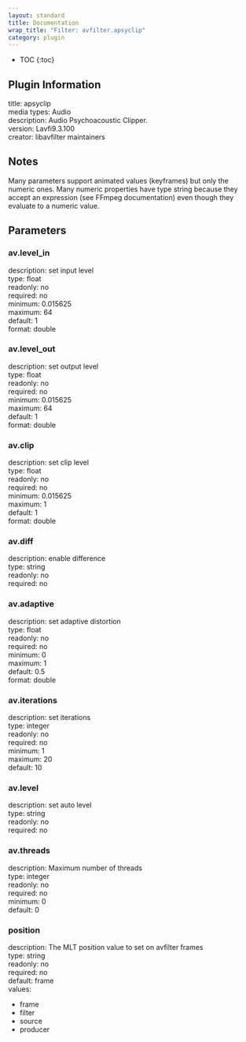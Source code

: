 ```yaml
---
layout: standard
title: Documentation
wrap_title: "Filter: avfilter.apsyclip"
category: plugin
---
```

* TOC
{:toc}

## Plugin Information

title: apsyclip  
media types:
Audio  
description: Audio Psychoacoustic Clipper.  
version: Lavfi9.3.100  
creator: libavfilter maintainers  

## Notes

Many parameters support animated values (keyframes) but only the numeric ones. Many numeric properties have type string because they accept an expression (see FFmpeg documentation) even though they evaluate to a numeric value.

## Parameters

### av.level_in

  
description:
set input level  
type: float  
readonly: no  
required: no  
minimum: 0.015625  
maximum: 64  
default: 1  
format: double  

### av.level_out

  
description:
set output level  
type: float  
readonly: no  
required: no  
minimum: 0.015625  
maximum: 64  
default: 1  
format: double  

### av.clip

  
description:
set clip level  
type: float  
readonly: no  
required: no  
minimum: 0.015625  
maximum: 1  
default: 1  
format: double  

### av.diff

  
description:
enable difference  
type: string  
readonly: no  
required: no  

### av.adaptive

  
description:
set adaptive distortion  
type: float  
readonly: no  
required: no  
minimum: 0  
maximum: 1  
default: 0.5  
format: double  

### av.iterations

  
description:
set iterations  
type: integer  
readonly: no  
required: no  
minimum: 1  
maximum: 20  
default: 10  

### av.level

  
description:
set auto level  
type: string  
readonly: no  
required: no  

### av.threads

  
description:
Maximum number of threads  
type: integer  
readonly: no  
required: no  
minimum: 0  
default: 0  

### position

  
description:
The MLT position value to set on avfilter frames  
type: string  
readonly: no  
required: no  
default: frame  
values:  

* frame
* filter
* source
* producer

